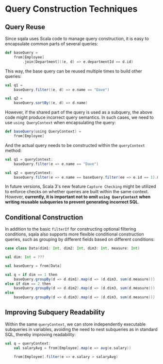 # Query Construction Techniques

## Query Reuse

Since sqala uses Scala code to manage query construction, it is easy to encapsulate common parts of several queries:

```scala
def baseQuery =
    from[Employee]
        .join[Department]((e, d) => e.departmentId == d.id)
```

This way, the base query can be reused multiple times to build other queries:

```scala
val q1 =
    baseQuery.filter((e, d) => e.name == "Dave")

val q2 =
    baseQuery.sortBy((e, d) => d.name)
```

However, if the shared part of the query is used as a subquery, the above code might produce incorrect query semantics. In such cases, we need to use `using QueryContext` when encapsulating the query:

```scala
def baseQuery(using QueryContext) =
    from[Employee]
```

And the actual query needs to be constructed within the `queryContext` method:

```scala
val q1 = queryContext:
    baseQuery.filter(e => e.name == "Dave")

val q2 = queryContext:
    baseQuery.filter(e => e.name == baseQuery.filter(ee => e.id == 1).map(ee => ee.name))
```

In future versions, Scala 3's new feature `Capture Checking` might be utilized to enforce checks on whether queries are built within the same context. However, **currently, it is important not to omit `using QueryContext` when writing reusable subqueries to prevent generating incorrect SQL**.

## Conditional Construction

In addition to the basic `filterIf` for constructing optional filtering conditions, sqala also supports more flexible conditional construction queries, such as grouping by different fields based on different conditions:

```scala
case class Data(dim1: Int, dim2: Int, dim3: Int, measure: Int)

val dim: Int = ???

val baseQuery = from[Data]

val q = if dim == 1 then
    baseQuery.groupBy(d => d.dim1).map(d => (d.dim3, sum(d.measure)))
else if dim == 2 then
    baseQuery.groupBy(d => d.dim2).map(d => (d.dim3, sum(d.measure)))
else
    baseQuery.groupBy(d => d.dim3).map(d => (d.dim3, sum(d.measure)))
```

## Improving Subquery Readability

Within the same `queryContext`, we can store independently executable subqueries in variables, avoiding the need to nest subqueries as in standard SQL, thereby improving readability:

```scala
val q = queryContext:
    val salaryAvg = from[Employee].map(e => avg(e.salary))

    from[Employee].filter(e => e.salary > salaryAvg)
```